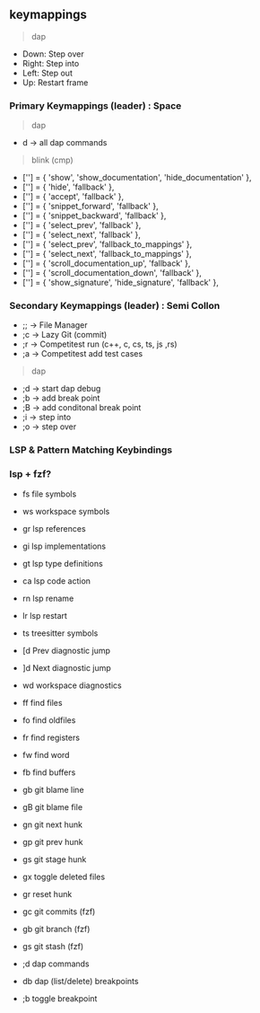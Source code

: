 ## keymappings

> dap

- Down: Step over
- Right: Step into
- Left: Step out
- Up: Restart frame

### Primary Keymappings (leader) : Space

> dap

- <Leader> d -> all dap commands

> blink (cmp)

- ['<C-k>'] = { 'show', 'show_documentation', 'hide_documentation' },
- ['<C-e>'] = { 'hide', 'fallback' },
- ['<CR>'] = { 'accept', 'fallback' },
- ['<Tab>'] = { 'snippet_forward', 'fallback' },
- ['<S-Tab>'] = { 'snippet_backward', 'fallback' },
- ['<Up>'] = { 'select_prev', 'fallback' },
- ['<Down>'] = { 'select_next', 'fallback' },
- ['<C-p>'] = { 'select_prev', 'fallback_to_mappings' },
- ['<C-n>'] = { 'select_next', 'fallback_to_mappings' },
- ['<C-b>'] = { 'scroll_documentation_up', 'fallback' },
- ['<C-f>'] = { 'scroll_documentation_down', 'fallback' },
- ['<C-k>'] = { 'show_signature', 'hide_signature', 'fallback' },

### Secondary Keymappings (leader) : Semi Collon

- ;; -> File Manager
- ;c -> Lazy Git (commit)
- ;r -> Competitest run (c++, c, cs, ts, js ,rs)
- ;a -> Competitest add test cases

> dap

- ;d -> start dap debug
- ;b -> add break point
- ;B -> add conditonal break point
- ;i -> step into
- ;o -> step over

### LSP & Pattern Matching Keybindings

### lsp + fzf?

- <leader>fs file symbols
- <leader>ws workspace symbols
- gr lsp references
- gi lsp implementations
- gt lsp type definitions
- <leader>ca lsp code action
- <leader>rn lsp rename
- <leader>lr lsp restart

- <leader>ts treesitter symbols

- [d Prev diagnostic jump
- ]d Next diagnostic jump
- <leader>wd workspace diagnostics

- <leader>ff find files
- <leader>fo find oldfiles
- <leader>fr find registers
- <leader>fw find word
- <leader>fb find buffers

- gb git blame line
- gB git blame file
- gn git next hunk
- gp git prev hunk
- gs git stage hunk
- gx toggle deleted files
- <leader>gr reset hunk
- <leader> gc git commits (fzf)
- <leader> gb git branch (fzf)
- <leader> gs git stash (fzf)

- ;d dap commands
- <leader>db dap (list/delete) breakpoints
- ;b toggle breakpoint
